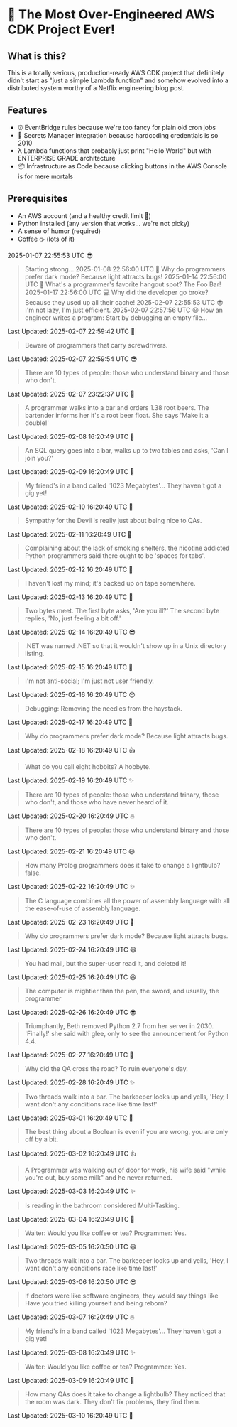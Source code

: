 # 🚀 The Most Over-Engineered AWS CDK Project Ever!

## What is this?
This is a totally serious, production-ready AWS CDK project that definitely didn't start as "just a simple Lambda function" and somehow evolved into a distributed system worthy of a Netflix engineering blog post.

## Features
- ⏰ EventBridge rules because we're too fancy for plain old cron jobs
- 🔐 Secrets Manager integration because hardcoding credentials is so 2010
- λ Lambda functions that probably just print "Hello World" but with ENTERPRISE GRADE architecture
- 📦 Infrastructure as Code because clicking buttons in the AWS Console is for mere mortals

## Prerequisites
- An AWS account (and a healthy credit limit 💸)
- Python installed (any version that works... we're not picky)
- A sense of humor (required)
- Coffee ☕ (lots of it)

2025-01-07 22:55:53 UTC 😎
> Starting strong...
2025-01-08 22:56:00 UTC 🤔
> Why do programmers prefer dark mode? Because light attracts bugs!
2025-01-14 22:56:00 UTC 🤖
> What's a programmer's favorite hangout spot? The Foo Bar!
2025-01-17 22:56:00 UTC 💻
> Why did the developer go broke? Because they used up all their cache!
2025-02-07 22:55:53 UTC 😎
> I'm not lazy, I'm just efficient.
2025-02-07 22:57:56 UTC 😃
> How an engineer writes a program: Start by debugging an empty file...

Last Updated: 2025-02-07 22:59:42 UTC 🌟
> Beware of programmers that carry screwdrivers.

Last Updated: 2025-02-07 22:59:54 UTC 😎
> There are 10 types of people: those who understand binary and those who don't.

Last Updated: 2025-02-07 23:22:37 UTC 🌟
> A programmer walks into a bar and orders 1.38 root beers. The bartender informs her it's a root beer float. She says 'Make it a double!'

Last Updated: 2025-02-08 16:20:49 UTC 🚀
> An SQL query goes into a bar, walks up to two tables and asks, 'Can I join you?'

Last Updated: 2025-02-09 16:20:49 UTC 🤖
> My friend's in a band called '1023 Megabytes'... They haven't got a gig yet!

Last Updated: 2025-02-10 16:20:49 UTC 🎉
> Sympathy for the Devil is really just about being nice to QAs.

Last Updated: 2025-02-11 16:20:49 UTC 🚀
> Complaining about the lack of smoking shelters, the nicotine addicted Python programmers said there ought to be 'spaces for tabs'.

Last Updated: 2025-02-12 16:20:49 UTC 🤖
> I haven't lost my mind; it's backed up on tape somewhere.

Last Updated: 2025-02-13 16:20:49 UTC 🎉
> Two bytes meet. The first byte asks, 'Are you ill?' The second byte replies, 'No, just feeling a bit off.'

Last Updated: 2025-02-14 16:20:49 UTC 😎
> .NET was named .NET so that it wouldn't show up in a Unix directory listing.

Last Updated: 2025-02-15 16:20:49 UTC 🌟
> I'm not anti-social; I'm just not user friendly.

Last Updated: 2025-02-16 16:20:49 UTC 😎
> Debugging: Removing the needles from the haystack.

Last Updated: 2025-02-17 16:20:49 UTC 🤖
> Why do programmers prefer dark mode? Because light attracts bugs.

Last Updated: 2025-02-18 16:20:49 UTC 👍
> What do you call eight hobbits? A hobbyte.

Last Updated: 2025-02-19 16:20:49 UTC ✨
> There are 10 types of people: those who understand trinary, those who don't, and those who have never heard of it.

Last Updated: 2025-02-20 16:20:49 UTC 🔥
> There are 10 types of people: those who understand binary and those who don't.

Last Updated: 2025-02-21 16:20:49 UTC 😃
> How many Prolog programmers does it take to change a lightbulb? false.

Last Updated: 2025-02-22 16:20:49 UTC ✨
> The C language combines all the power of assembly language with all the ease-of-use of assembly language.

Last Updated: 2025-02-23 16:20:49 UTC 🚀
> Why do programmers prefer dark mode? Because light attracts bugs.

Last Updated: 2025-02-24 16:20:49 UTC 😃
> You had mail, but the super-user read it, and deleted it!

Last Updated: 2025-02-25 16:20:49 UTC 😃
> The computer is mightier than the pen, the sword, and usually, the programmer

Last Updated: 2025-02-26 16:20:49 UTC 😎
> Triumphantly, Beth removed Python 2.7 from her server in 2030. 'Finally!' she said with glee, only to see the announcement for Python 4.4.

Last Updated: 2025-02-27 16:20:49 UTC 🤖
> Why did the QA cross the road? To ruin everyone's day.

Last Updated: 2025-02-28 16:20:49 UTC ✨
> Two threads walk into a bar. The barkeeper looks up and yells, 'Hey, I want don't any conditions race like time last!'

Last Updated: 2025-03-01 16:20:49 UTC 🎉
> The best thing about a Boolean is even if you are wrong, you are only off by a bit.

Last Updated: 2025-03-02 16:20:49 UTC 👍
> A Programmer was walking out of door for work, his wife said "while you're out, buy some milk" and he never returned.

Last Updated: 2025-03-03 16:20:49 UTC ✨
> Is reading in the bathroom considered Multi-Tasking.

Last Updated: 2025-03-04 16:20:49 UTC 🎉
> Waiter: Would you like coffee or tea? Programmer: Yes.

Last Updated: 2025-03-05 16:20:50 UTC 😃
> Two threads walk into a bar. The barkeeper looks up and yells, 'Hey, I want don't any conditions race like time last!'

Last Updated: 2025-03-06 16:20:50 UTC 😎
> If doctors were like software engineers, they would say things like Have you tried killing yourself and being reborn?

Last Updated: 2025-03-07 16:20:49 UTC 🔥
> My friend's in a band called '1023 Megabytes'... They haven't got a gig yet!

Last Updated: 2025-03-08 16:20:49 UTC ✨
> Waiter: Would you like coffee or tea? Programmer: Yes.

Last Updated: 2025-03-09 16:20:49 UTC 🌟
> How many QAs does it take to change a lightbulb? They noticed that the room was dark. They don't fix problems, they find them.

Last Updated: 2025-03-10 16:20:49 UTC 🌟
